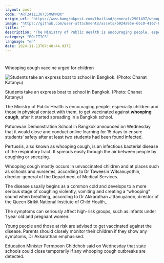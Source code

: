 ```yaml
---
layout: post
code: "ART2411130736MGMNQX"
origin_url: "https://www.bangkokpost.com/thailand/general/2901497/whooping-cough-vaccine-urged-for-children"
image: "https://github.com/user-attachments/assets/b924a95e-66c0-4167-8025-57db0b2fbbcf"
title: ""
description: "The Ministry of Public Health is encouraging people, especially children and those in physical contact with them, to get vaccinated against  whooping cough , after it started spreading in a Bangkok school."
category: "POLITICS"
language: "en"
date: 2024-11-13T07:40:44.937Z
---
```


# 

Whooping cough vaccine urged for children

![Students take an express boat to school in Bangkok. (Photo: Chanat Katanyu)](https://github.com/user-attachments/assets/33ad40e7-82dc-4727-8165-a33b88ebd3c8)

Students take an express boat to school in Bangkok. (Photo: Chanat Katanyu)

The Ministry of Public Health is encouraging people, especially children and those in physical contact with them, to get vaccinated against **whooping cough**, after it started spreading in a Bangkok school.

Patumwan Demonstration School in Bangkok announced on Wednesday that it would close and conduct online learning for 15 days to ensure students’ safety after at least two students had been found infected.

Pertussis, also known as whooping cough, is an infectious bacterial disease of the respiratory tract. It spreads easily through the air between people by coughing or sneezing.

Whooping cough mostly occurs in unvaccinated children and at places such as schools and nurseries, according to Dr Taweesin Witsanuyothin, director-general of the Department of Medical Services.

The disease usually begins as a common cold and develops to a more serious stage of coughing violently, vomiting and creating a “whooping” sound when breathing, according to Dr Akkarathan Jittanuyanon, director of the Queen Sirikit National Institute of Child Health,.

The symptoms can seriously affect high-risk groups, such as infants under 1 year old and pregnant women.

Young people and those at risk are advised to get vaccinated against the disease. Parents should closely monitor their children if they show any symptoms, Dr Akkarathan emphasised.

Education Minister Permpoon Chidchob said on Wednesday that state schools could close temporarily if any whooping cough outbreaks are detected.
